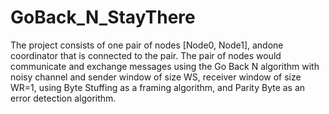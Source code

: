 # GoBack_N_StayThere

The project consists of one pair of nodes [Node0, Node1], andone coordinator that is connected to the pair.
The pair of nodes would communicate and exchange messages using the Go Back N
algorithm with noisy channel and sender window of size WS, receiver window of size WR=1, using Byte
Stuffing as a framing algorithm, and Parity Byte as an error detection algorithm.
